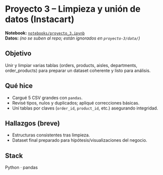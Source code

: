 # Proyecto 3 – Limpieza y unión de datos (Instacart)

**Notebook:** [`notebooks/proyecto_3.ipynb`](notebooks/proyecto_3.ipynb)  
**Datos:** *(no se suben al repo; están ignorados en `proyecto-3/data/`)*

## Objetivo
Unir y limpiar varias tablas (orders, products, aisles, departments, order_products) para preparar un dataset coherente y listo para análisis.

## Qué hice
- Cargué 5 CSV grandes con `pandas`.
- Revisé tipos, nulos y duplicados; apliqué correcciones básicas.
- Uní tablas por claves (`order_id`, `product_id`, etc.) asegurando integridad.

## Hallazgos (breve)
- Estructuras consistentes tras limpieza.
- Dataset final preparado para hipótesis/visualizaciones del negocio.

## Stack
Python · pandas

